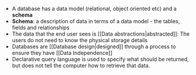 - A database has a data model (relational, object oriented etc) and a **schema**
- **Schema**: a description of data in terms of a data model - the tables, fields and relationships
- The data that the end user sees is [[Data abstractions|abstracted]]: The users do not need to know the physical storage details
- Databases are [[Database design|designed]] through a process to ensure they have [[Data Independence]] 
- Declarative query language is used to specify what should be returned, but does not tell the computer how to retrieve that data.